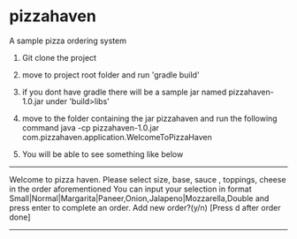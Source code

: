 # pizzahaven
A sample pizza ordering system


1. Git clone the project
2. move to project root folder and run 'gradle build'
3. if you dont have gradle there will be a sample jar named pizzahaven-1.0.jar under 'build>libs'
4. move to the folder containing the jar pizzahaven and run the following command 
    java -cp pizzahaven-1.0.jar com.pizzahaven.application.WelcomeToPizzaHaven
    
5. You will be able to see something like below
----------------------------
Welcome to pizza haven.
Please select size, base, sauce , toppings, cheese in the order aforementioned
You can input your selection in format Small|Normal|Margarita|Paneer,Onion,Jalapeno|Mozzarella,Double and press enter to complete an order.
Add new order?(y/n)   [Press d after order done]

---------------------------
